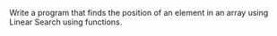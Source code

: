 Write a program that finds the position of an element in an array using Linear Search using functions.
